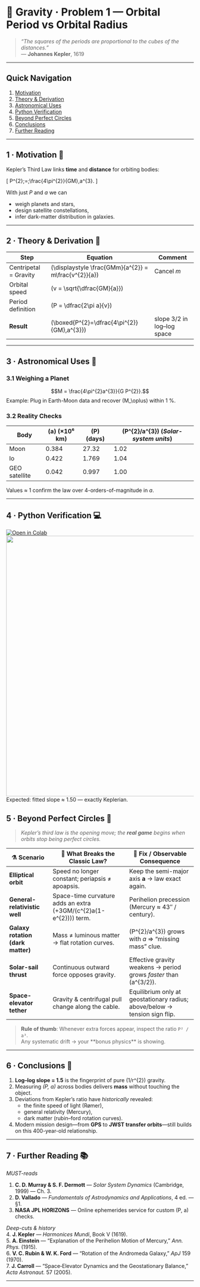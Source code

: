 <!-- ╭────────────────────────────────────────────╮
     │     G  R  A  V  I  T  Y    ·   P r o b 1    │
     ╰────────────────────────────────────────────╯ -->

# 🌌 **Gravity · Problem 1 — Orbital Period vs Orbital Radius**

> *“The squares of the periods are proportional to the cubes of the distances.”*  
> — **Johannes Kepler**, 1619

---

## Quick Navigation
1. [Motivation](#motivation)  
2. [Theory & Derivation](#theory)  
3. [Astronomical Uses](#uses)  
4. [Python Verification](#python)  
5. [Beyond Perfect Circles](#beyond)  
6. [Conclusions](#concl)  
7. [Further Reading](#refs)  

---

<a name="motivation"></a>
## 1 · Motivation 🚀
Kepler’s Third Law links **time** and **distance** for orbiting bodies:

\[
P^{2}\;=\;\frac{4\pi^{2}}{GM}\,a^{3}.
\]

With just *P* and *a* we can  
* weigh planets and stars,  
* design satellite constellations,  
* infer dark-matter distribution in galaxies.

---

<a name="theory"></a>
## 2 · Theory & Derivation 🧮

| Step | Equation | Comment |
|------|----------|---------|
| Centripetal = Gravity | \(\displaystyle \frac{GMm}{a^{2}} = m\frac{v^{2}}{a}\) | Cancel *m* |
| Orbital speed | \(v = \sqrt{\dfrac{GM}{a}}\) | |
| Period definition | \(P = \dfrac{2\pi a}{v}\) | |
| **Result** | \(\boxed{P^{2}=\dfrac{4\pi^{2}}{GM}\,a^{3}}\) | slope 3/2 in log–log space |

---

<a name="uses"></a>
## 3 · Astronomical Uses 🔭

### 3.1 Weighing a Planet
$$M = \frac{4\pi^{2}a^{3}}{G P^{2}}.$$
Example: Plug in Earth-Moon data and recover \(M_\oplus\) within 1 %.

### 3.2 Reality Checks

| Body | \(a\) (×10⁶ km) | \(P\) (days) | \(P^{2}/a^{3}\) (*Solar-system units*) |
|------|------|------|------|
| Moon | 0.384  | 27.32 | 1.02 |
| Io   | 0.422  | 1.769 | 1.04 |
| GEO satellite | 0.042  | 0.997 | 1.00 |

Values ≈ 1 confirm the law over 4-orders-of-magnitude in *a*.

---

<a name="python"></a>
## 4 · Python Verification 💻

[![Open in Colab](https://colab.research.google.com/assets/colab-badge.svg)](https://colab.research.google.com/drive/1hcODOusb7u4E60fqvs8Gp6ZSW01M8yZw?usp=sharing)
<img src="https://i.imgur.com/xMruTT2.png" width="700">
Expected: fitted slope ≈ 1.50 — exactly Keplerian.

<a name="beyond"></a>
## 5 · Beyond Perfect Circles 🔮

> *Kepler’s third law is the opening move; the **real game** begins when orbits stop being perfect circles.*

| ⚗️ Scenario | 🚧 What Breaks the Classic Law? | 🔧 Fix / Observable Consequence |
|-------------|---------------------------------|--------------------------------|
| **Elliptical orbit** | Speed no longer constant; periapsis ≠ apoapsis. | Keep the semi-major axis **a** → law exact again. |
| **General-relativistic well** | Space-time curvature adds an extra \(+3GM/(c^{2}a(1-e^{2}))\) term. | Perihelion precession (Mercury ≈ 43″ / century). |
| **Galaxy rotation (dark matter)** | Mass ≠ luminous matter → flat rotation curves. | \(P^{2}/a^{3}\) grows with *a* ⇒ “missing mass” clue. |
| **Solar-sail thrust** | Continuous outward force opposes gravity. | Effective gravity weakens → period grows *faster* than \(a^{3/2}\). |
| **Space-elevator tether** | Gravity & centrifugal pull change along the cable. | Equilibrium only at geostationary radius; above/below → tension sign flip. |

<blockquote>
<b>Rule of thumb</b>: Whenever extra forces appear, inspect the ratio <code>P² / a³</code>.  
<br>Any systematic drift → your **bonus physics** is showing.
</blockquote>

---

<a name="concl"></a>
## 6 · Conclusions 📝

1. **Log–log slope = 1.5** is the fingerprint of pure \(1/r^{2}\) gravity.  
2. Measuring *(P, a)* across bodies delivers **mass** without touching the object.  
3. Deviations from Kepler’s ratio have *historically* revealed:  
   * the finite speed of light (Rømer),  
   * general relativity (Mercury),  
   * dark matter (rubin–ford rotation curves).  
4. Modern mission design—from **GPS** to **JWST transfer orbits**—still builds on this 400-year-old relationship.  

---

<a name="refs"></a>
## 7 · Further Reading 📚

*MUST-reads*  
1. **C. D. Murray & S. F. Dermott** — *Solar System Dynamics* (Cambridge, 1999) — Ch. 3.  
2. **D. Vallado** — *Fundamentals of Astrodynamics and Applications*, 4 ed. — §1.  
3. **NASA JPL HORIZONS** — Online ephemerides service for custom (P, a) checks.

*Deep-cuts & history*  
4. **J. Kepler** — *Harmonices Mundi*, Book V (1619).  
5. **A. Einstein** — “Explanation of the Perihelion Motion of Mercury,” *Ann. Phys.* (1915).  
6. **V. C. Rubin & W. K. Ford** — “Rotation of the Andromeda Galaxy,” *ApJ* 159 (1970).  
7. **J. Carroll** — “Space‐Elevator Dynamics and the Geostationary Balance,” *Acta Astronaut.* 57 (2005).

---


